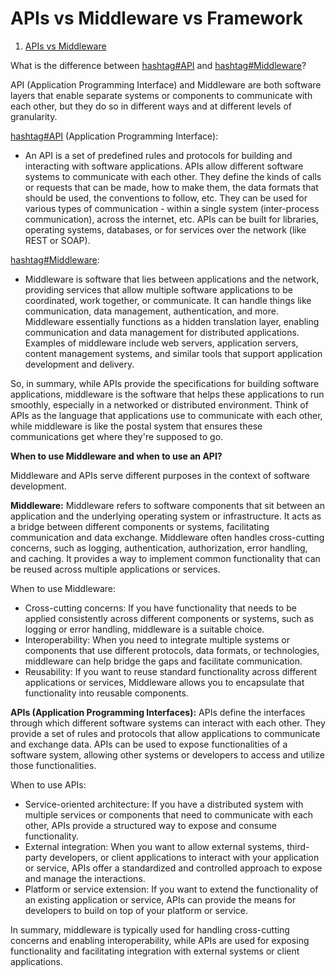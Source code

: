 # APIs vs Middleware vs Framework

1. [APIs vs Middleware](https://www.linkedin.com/pulse/what-difference-between-api-middleware-abraham-zavala-quinones/)

What is the difference between [hashtag#API](https://www.linkedin.com/feed/hashtag/?keywords=api) and [hashtag#Middleware](https://www.linkedin.com/feed/hashtag/?keywords=middleware)?

API (Application Programming Interface) and Middleware are both software layers that enable separate systems or components to communicate with each other, but they do so in different ways and at different levels of granularity.

[hashtag#API](https://www.linkedin.com/feed/hashtag/?keywords=api) (Application Programming Interface):

* An API is a set of predefined rules and protocols for building and interacting with software applications. APIs allow different software systems to communicate with each other. They define the kinds of calls or requests that can be made, how to make them, the data formats that should be used, the conventions to follow, etc. They can be used for various types of communication - within a single system (inter-process communication), across the internet, etc. APIs can be built for libraries, operating systems, databases, or for services over the network (like REST or SOAP).

[hashtag#Middleware](https://www.linkedin.com/feed/hashtag/?keywords=middleware):

* Middleware is software that lies between applications and the network, providing services that allow multiple software applications to be coordinated, work together, or communicate. It can handle things like communication, data management, authentication, and more. Middleware essentially functions as a hidden translation layer, enabling communication and data management for distributed applications. Examples of middleware include web servers, application servers, content management systems, and similar tools that support application development and delivery.

So, in summary, while APIs provide the specifications for building software applications, middleware is the software that helps these applications to run smoothly, especially in a networked or distributed environment. Think of APIs as the language that applications use to communicate with each other, while middleware is like the postal system that ensures these communications get where they're supposed to go.

**When to use Middleware and when to use an API?**

Middleware and APIs serve different purposes in the context of software development.

**Middleware:** Middleware refers to software components that sit between an application and the underlying operating system or infrastructure. It acts as a bridge between different components or systems, facilitating communication and data exchange. Middleware often handles cross-cutting concerns, such as logging, authentication, authorization, error handling, and caching. It provides a way to implement common functionality that can be reused across multiple applications or services.

When to use Middleware:

* Cross-cutting concerns: If you have functionality that needs to be applied consistently across different components or systems, such as logging or error handling, middleware is a suitable choice.
* Interoperability: When you need to integrate multiple systems or components that use different protocols, data formats, or technologies, middleware can help bridge the gaps and facilitate communication.
* Reusability: If you want to reuse standard functionality across different applications or services, Middleware allows you to encapsulate that functionality into reusable components.

**APIs (Application Programming Interfaces):** APIs define the interfaces through which different software systems can interact with each other. They provide a set of rules and protocols that allow applications to communicate and exchange data. APIs can be used to expose functionalities of a software system, allowing other systems or developers to access and utilize those functionalities.

When to use APIs:

* Service-oriented architecture: If you have a distributed system with multiple services or components that need to communicate with each other, APIs provide a structured way to expose and consume functionality.
* External integration: When you want to allow external systems, third-party developers, or client applications to interact with your application or service, APIs offer a standardized and controlled approach to expose and manage the interactions.
* Platform or service extension: If you want to extend the functionality of an existing application or service, APIs can provide the means for developers to build on top of your platform or service.

In summary, middleware is typically used for handling cross-cutting concerns and enabling interoperability, while APIs are used for exposing functionality and facilitating integration with external systems or client applications.



